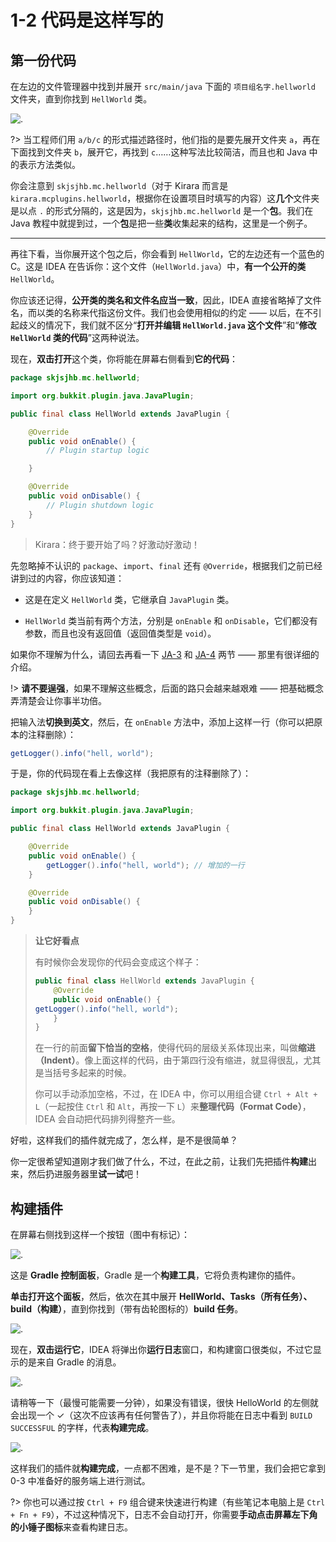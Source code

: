 # 1-2 代码是这样写的

## 第一份代码

在左边的文件管理器中找到并展开 `src/main/java` 下面的 `项目组名字.hellworld` 文件夹，直到你找到 `HellWorld` 类。

![.](https://s2.loli.net/2023/12/26/galvi5bwkhL2jyV.png)

?> 当工程师们用 `a/b/c` 的形式描述路径时，他们指的是要先展开文件夹 `a`，再在下面找到文件夹 `b`，展开它，再找到 `c`……这种写法比较简洁，而且也和 Java 中的表示方法类似。

你会注意到 `skjsjhb.mc.hellworld`（对于 Kirara 而言是 `kirara.mcplugins.hellworld`，根据你在设置项目时填写的内容）这**几个**文件夹是以点 `.` 的形式分隔的，这是因为，`skjsjhb.mc.hellworld` 是一个**包**。我们在 Java 教程中就提到过，一个**包**是把一些**类**收集起来的结构，这里是一个例子。

---

再往下看，当你展开这个包之后，你会看到 `HellWorld`，它的左边还有一个蓝色的 C。这是 IDEA 在告诉你：这个文件（`HellWorld.java`）中，**有一个公开的类** `HellWorld`。

你应该还记得，**公开类的类名和文件名应当一致**，因此，IDEA 直接省略掉了文件名，而以类的名称来代指这份文件。我们也会使用相似的约定 —— 以后，在不引起歧义的情况下，我们就不区分“**打开并编辑 `HellWorld.java` 这个文件**”和“**修改 `HellWorld` 类的代码**”这两种说法。

现在，**双击打开**这个类，你将能在屏幕右侧看到**它的代码**：

```java
package skjsjhb.mc.hellworld;

import org.bukkit.plugin.java.JavaPlugin;

public final class HellWorld extends JavaPlugin {

    @Override
    public void onEnable() {
        // Plugin startup logic

    }

    @Override
    public void onDisable() {
        // Plugin shutdown logic
    }
}
```

> Kirara：终于要开始了吗？好激动好激动！

先忽略掉不认识的 `package`、`import`、`final` 还有 `@Override`，根据我们之前已经讲到过的内容，你应该知道：

- 这是在定义 `HellWorld` 类，它继承自 `JavaPlugin` 类。

- `HellWorld` 类当前有两个方法，分别是 `onEnable` 和 `onDisable`，它们都没有参数，而且也没有返回值（返回值类型是 `void`）。

如果你不理解为什么，请回去再看一下 [JA-3](JA-3) 和 [JA-4](JA-4) 两节 —— 那里有很详细的介绍。

!> **请不要逞强**，如果不理解这些概念，后面的路只会越来越艰难 —— 把基础概念弄清楚会让你事半功倍。

把输入法**切换到英文**，然后，在 `onEnable` 方法中，添加上这样一行（你可以把原本的注释删除）：

```java
getLogger().info("hell, world");
```

于是，你的代码现在看上去像这样（我把原有的注释删除了）：

```java
package skjsjhb.mc.hellworld;

import org.bukkit.plugin.java.JavaPlugin;

public final class HellWorld extends JavaPlugin {

    @Override
    public void onEnable() {
        getLogger().info("hell, world"); // 增加的一行
    }

    @Override
    public void onDisable() {
    }
}
```

> **让它好看点**
>
> 有时候你会发现你的代码会变成这个样子：
>
> ```java
> public final class HellWorld extends JavaPlugin {
>     @Override
>     public void onEnable() {
> getLogger().info("hell, world");
>     }
> }
> ```
>
> 在一行的前面**留下恰当的空格**，使得代码的层级关系体现出来，叫做**缩进（Indent）**。像上面这样的代码，由于第四行没有缩进，就显得很乱，尤其是当括号多起来的时候。
>
> 你可以手动添加空格，不过，在 IDEA 中，你可以用组合键 `Ctrl + Alt + L`（一起按住 `Ctrl` 和 `Alt`，再按一下 `L`）来**整理代码（Format Code）**，IDEA 会自动把代码排列得整齐一些。

好啦，这样我们的插件就完成了，怎么样，是不是很简单？

你一定很希望知道刚才我们做了什么，不过，在此之前，让我们先把插件**构建**出来，然后扔进服务器里**试一试**吧！

## 构建插件

在屏幕右侧找到这样一个按钮（图中有标记）：

![.](https://s2.loli.net/2023/12/26/y3xqUFdgQpH6jcW.png)

这是 **Gradle 控制面板**，Gradle 是一个**构建工具**，它将负责构建你的插件。

**单击打开这个面板**，然后，依次在其中展开 **HellWorld、Tasks（所有任务）、build（构建）**，直到你找到（带有齿轮图标的）**build 任务**。

![.](https://s2.loli.net/2023/12/26/TNCsvd5pjSzB7Pc.png)

现在，**双击运行它**，IDEA 将弹出你**运行日志**窗口，和构建窗口很类似，不过它显示的是来自 Gradle 的消息。

![.](https://s2.loli.net/2023/12/26/XZoQhrVLaTiRuSl.png)

请稍等一下（最慢可能需要一分钟），如果没有错误，很快 HelloWorld 的左侧就会出现一个 ✓（这次不应该再有任何警告了），并且你将能在日志中看到 `BUILD SUCCESSFUL` 的字样，代表**构建完成**。

![.](https://s2.loli.net/2023/12/27/fvTzk3IQtcyEnps.png)

这样我们的插件就**构建完成**，一点都不困难，是不是？下一节里，我们会把它拿到 0-3 中准备好的服务端上进行测试。

?> 你也可以通过按 `Ctrl + F9` 组合键来快速进行构建（有些笔记本电脑上是 `Ctrl + Fn + F9`），不过这种情况下，日志不会自动打开，你需要**手动点击屏幕左下角的小锤子图标**来查看构建日志。
